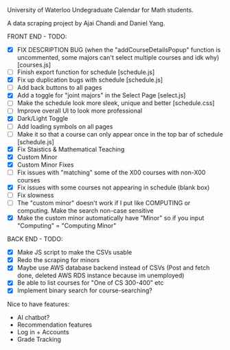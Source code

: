 University of Waterloo Undegraduate Calendar for Math students.

A data scraping project by Ajai Chandi and Daniel Yang.

FRONT END - TODO:
- [X] FIX DESCRIPTION BUG (when the "addCourseDetailsPopup" function is uncommented, some majors can't select multiple courses and idk why) [courses.js]
- [ ] Finish export function for schedule [schedule.js]
- [X] Fix up duplication bugs with schedule [schedule.js]
- [ ] Add back buttons to all pages
- [X] Add a toggle for "joint majors" in the Select Page [select.js]
- [ ] Make the schedule look more sleek, unique and better [schedule.css]
- [ ] Improve overall UI to look more professional
- [X] Dark/Light Toggle
- [ ] Add loading symbols on all pages
- [ ] Make it so that a course can only appear once in the top bar of schedule [schedule.js]
- [X] Fix Staistics & Mathematical Teaching
- [X] Custom Minor
- [X] Custom Minor Fixes
- [ ] Fix issues with "matching" some of the X00 courses with non-X00 courses
- [X] Fix issues with some courses not appearing in schedule (blank box)
- [ ] Fix slowness
- [ ] The "custom minor" doesn't work if I put like COMPUTING or computing. Make the search non-case sensitive
- [X] Make the custom minor automatically have "Minor" so if you input "Computing" = "Computing Minor"

BACK END - TODO:
- [X] Make JS script to make the CSVs usable
- [X] Redo the scraping for minors
- [X] Maybe use AWS database backend instead of CSVs (Post and fetch done, deleted AWS RDS instance because im unemployed)
- [X] Be able to list courses for "One of CS 300-400" etc
- [X] Implement binary search for course-searching?

Nice to have features:
- AI chatbot?
- Recommendation features
- Log in + Accounts
- Grade Tracking 
